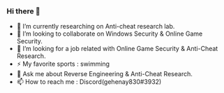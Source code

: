 ### Hi there 👋
- 🔭 I’m currently researching on Anti-cheat research lab.
- 👯 I’m looking to collaborate on Windows Security & Online Game Security.
- 🤔 I’m looking for a job related with Online Game Security & Anti-Cheat Research.
- ⚡ My favorite sports : swimming
- 💬 Ask me about Reverse Engineering & Anti-Cheat Research.
- 📫 How to reach me : Discord(gehenay830#3932)

<!--- 🔭 I’m currently working on ...
- 🌱 I’m currently learning ...
- 👯 I’m looking to collaborate on ...
- 🤔 I’m looking for help with ...
- 💬 Ask me about ...
- 📫 How to reach me: ...
- 😄 Pronouns: ...
- ⚡ Fun fact: ...


**ericdennisforever/ericdennisforever** is a ✨ _special_ ✨ repository because its `README.md` (this file) appears on your GitHub profile.

Here are some ideas to get you started:

- 🔭 I’m currently working on ...
- 🌱 I’m currently learning ...
- 👯 I’m looking to collaborate on ...
- 🤔 I’m looking for help with ...
- 💬 Ask me about ...
- 📫 How to reach me: ...
- 😄 Pronouns: ...
- ⚡ Fun fact: ...
-->
